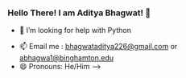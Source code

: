 ### Hello There! I am Aditya Bhagwat! 👋

<!--
**baggy2797/baggy2797** is a ✨ _special_ ✨ repository because its `README.md` (this file) appears on your GitHub profile.

<!--Here are some ideas to get you started:

- 🔭 I’m currently working on myself
- 🌱 I’m currently learning Tableau Desktop
<!--- 👯 I’m looking to collaborate on software -->
- 🤔 I’m looking for help with Python
<!--- 💬 Ask me about -->
- 📫 Email me : bhagwataditya226@gmail.com or abhagwa1@binghamton.edu
- 😄 Pronouns: He/Him
-->
